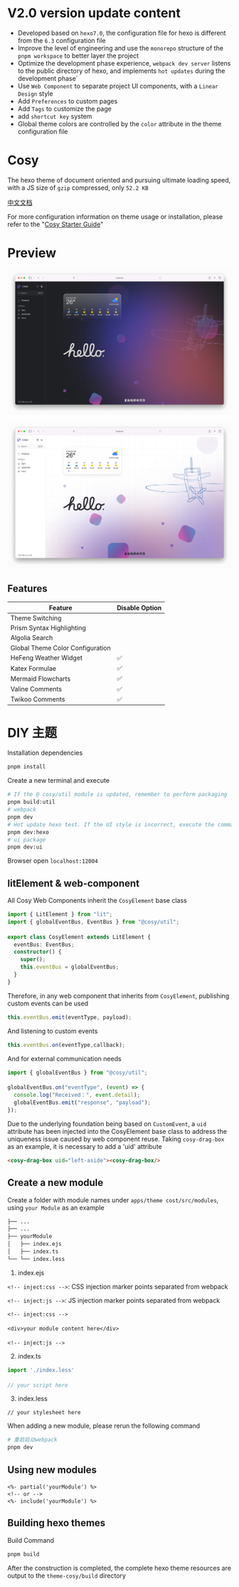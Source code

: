 # V2.0 version update content

- Developed based on `hexo7.0`, the configuration file for hexo is different from the `6.3` configuration file
- Improve the level of engineering and use the `monorepo` structure of the `pnpm workspace` to better layer the project
- Optimize the development phase experience, `webpack dev server` listens to the public directory of hexo, and implements `hot updates` during the development phase`
- Use `Web Component` to separate project UI components, with a `Linear Design` style
- Add `Preferences` to custom pages
- Add `Tags` to customize the page
- add `shortcut key` system
- Global theme colors are controlled by the `color` attribute in the theme configuration file

# Cosy

The hexo theme of document oriented and pursuing ultimate loading speed, with a JS size of `gzip` compressed, only `52.2 KB`

[中文文档](README_zh.md)

For more configuration information on theme usage or installation, please refer to the "[Cosy Starter Guide](https://maxshader.com/posts/59577/)"

# Preview

![Dark Mode](https://raw.githubusercontent.com/17px/assets-storage/main/hexo-theme-linear-dark.png)

![Light Mode](https://raw.githubusercontent.com/17px/assets-storage/main/hexo-theme-linear-light.png)

## Features

| Feature                          | Disable Option |
| -------------------------------- | -------------- |
| Theme Switching                  |                |
| Prism Syntax Highlighting        |                |
| Algolia Search                   |                |
| Global Theme Color Configuration |                |
| HeFeng Weather Widget            | ✅              |
| Katex Formulae                   | ✅              |
| Mermaid Flowcharts               | ✅              |
| Valine Comments                  | ✅              |
| Twikoo Comments                  | ✅              |

# DIY 主题

Installation dependencies

```bash
pnpm install
```

Create a new terminal and execute

```bash
# If the @ cosy/util module is updated, remember to perform packaging
pnpm build:util
# webpack
pnpm dev
# Hot update hexo test. If the UI style is incorrect, execute the command again and refresh the browser
pnpm dev:hexo
# ui package
pnpm dev:ui
```

Browser open `localhost:12004`

## litElement & web-component

All Cosy Web Components inherit the `CosyElement` base class

```ts
import { LitElement } from "lit";
import { globalEventBus, EventBus } from "@cosy/util";

export class CosyElement extends LitElement {
  eventBus: EventBus;
  constructor() {
    super();
    this.eventBus = globalEventBus;
  }
}
```

Therefore, in any web component that inherits from `CosyElement`, publishing custom events can be used

```ts
this.eventBus.emit(eventType, payload);
```

And listening to custom events

```ts
this.eventBus.on(eventType,callback);
```

And for external communication needs

```ts
import { globalEventBus } from "@cosy/util";

globalEventBus.on("eventType", (event) => {
  console.log("Received：", event.detail);
  globalEventBus.emit("response", "payload");
});
```

Due to the underlying foundation being based on `CustomEvent`, a `uid` attribute has been injected into the CosyElement base class to address the uniqueness issue caused by web component reuse. Taking `cosy-drag-box` as an example, it is necessary to add a 'uid' attribute

```html
<cosy-drag-box uid="left-aside"><cosy-drag-box/>
```

## Create a new module

Create a folder with module names under `apps/theme cost/src/modules`, using `your Module` as an example

```bash
├── ...
├── ...
├── yourModule
│   ├── index.ejs
│   ├── index.ts
└── └── index.less
```

1. index.ejs

`<!-- inject:css -->`:  CSS injection marker points separated from webpack

`<!-- inject:js -->`:  JS injection marker points separated from webpack

```ejs
<!-- inject:css -->

<div>your module content here</div>

<!-- inject:js -->
```

2. index.ts

```ts
import './index.less'

// your script here
```

3. index.less

```less
// your stylesheet here
```

When adding a new module, please rerun the following command

```bash
# 重启启动webpack
pnpm dev
```

## Using new modules

```ejs
<%- partial('yourModule') %>
<!-- or -->
<%- include('yourModule') %>
```

## Building hexo themes

Build Command

```bash
pnpm build
```

After the construction is completed, the complete hexo theme resources are output to the `theme-cosy/build` directory
